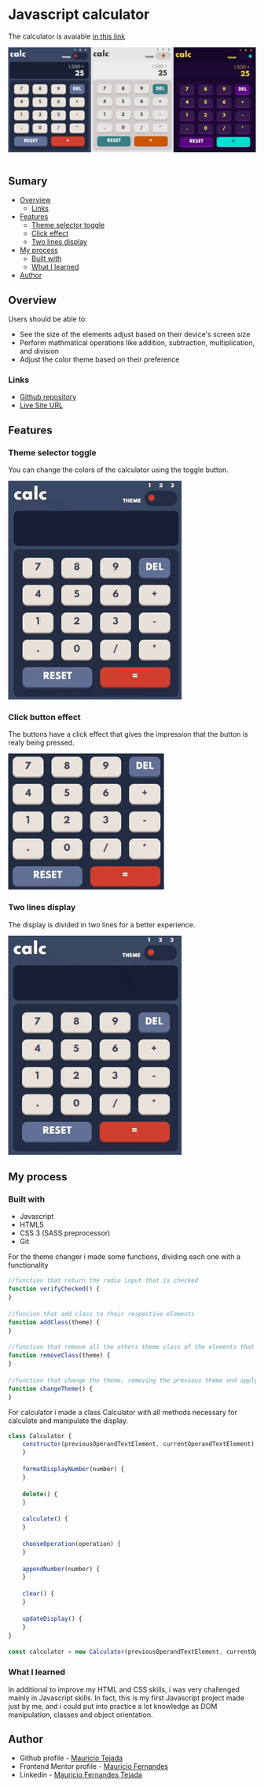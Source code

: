 # Javascript calculator

The calculator is avaiable [in this link](https://mauricio-tejada.github.io/Calculator/)

<img style="display: block; margin-left: auto; margin-rigth: auto;" src="./images/screenshots/calculator-themes.jpg">

<br>

## Sumary

- [Overview](#overview)
  - [Links](#links)
- [Features](#features)
  - [Theme selector toggle](#theme-selector-toggle)
  - [Click effect](#click-button-effect)
  - [Two lines display](#two-lines-display)
- [My process](#my-process)
  - [Built with](#built-with)
  - [What I learned](#what-i-learned)
- [Author](#author)
## Overview

Users should be able to:

- See the size of the elements adjust based on their device's screen size
- Perform mathmatical operations like addition, subtraction, multiplication, and division
- Adjust the color theme based on their preference

### Links

- [Github repository](https://github.com/mauricio-tejada/Calculator)
- [Live Site URL](https://mauricio-tejada.github.io/Calculator/)

## Features

### Theme selector toggle

You can change the colors of the calculator using the toggle button.

![](./images/screenshots/theme-toggle.gif)

### Click button effect

The buttons have a click effect that gives the impression that the button is realy being pressed.

![](./images/screenshots/click-btn.gif)
### Two lines display

The display is divided in two lines for a better experience.

![](./images/screenshots/two-line-screen.gif)


## My process
### Built with

- Javascript
- HTML5
- CSS 3 (SASS preprocessor)
- Git

For the theme changer i made some functions, dividing each one with a functionality

```js
//function that return the radio input that is checked
function verifyChecked() {
}

//funcion that add class to their respective elements
function addClass(theme) {
}

//function that remove all the others theme class of the elements that will receive a new theme class
function removeClass(theme) {  
}

//function that change the theme, removing the previous theme and applying the new
function changeTheme() {
}
```

For calculator i made a class Calculator with all methods necessary for calculate and manipulate the display.

```js
class Calculator {
    constructor(previousOperandTextElement, currentOperandTextElement) {
    }

    formatDisplayNumber(number) {
    }

    delete() {
    }

    calculate() {
    }

    chooseOperation(operation) {
    }

    appendNumber(number) {
    }

    clear() {
    }

    updateDisplay() {
    }
}

const calculator = new Calculator(previousOperandTextElement, currentOperandTextElement)
```
### What I learned

In additional to improve my HTML and CSS skills, i was very challenged mainly in Javascript skills. In fact, this is my first Javascript project made just by me, and i could put into practice a lot knowledge as DOM manipulation, classes and object orientation.




## Author

- Github profile - [Mauricio Tejada](https://github.com/mauricio-tejada)
- Frontend Mentor profile - [Mauricio Fernandes](https://www.frontendmentor.io/profile/mauricio-tejada)
- Linkedin - [Mauricio Fernandes Tejada](https://www.linkedin.com/in/mauricio-tfernandes/)

